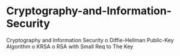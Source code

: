 # Cryptography-and-Information-Security
Cryptography and Information Security
o Diffie-Hellman Public-Key Algorithm
o KRSA
o RSA with Small Req to The Key
